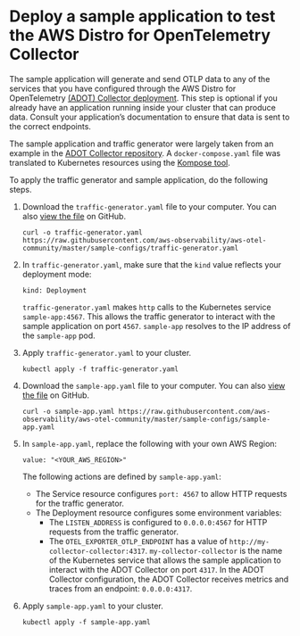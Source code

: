 # Deploy a sample application to test the AWS Distro for OpenTelemetry Collector<a name="sample-app"></a>

The sample application will generate and send OTLP data to any of the services that you have configured through the AWS Distro for OpenTelemetry [\(ADOT\) Collector deployment](deploy-collector.md)\. This step is optional if you already have an application running inside your cluster that can produce data\. Consult your application’s documentation to ensure that data is sent to the correct endpoints\.

The sample application and traffic generator were largely taken from an example in the [ADOT Collector repository](https://github.com/aws-observability/aws-otel-collector/blob/main/examples/docker/docker-compose.yaml)\. A `docker-compose.yaml` file was translated to Kubernetes resources using the [Kompose tool](https://kompose.io/)\.

To apply the traffic generator and sample application, do the following steps\.

1. Download the `traffic-generator.yaml` file to your computer\. You can also [view the file](https://github.com/aws-observability/aws-otel-community/blob/master/sample-configs/traffic-generator.yaml) on GitHub\.

   ```
   curl -o traffic-generator.yaml https://raw.githubusercontent.com/aws-observability/aws-otel-community/master/sample-configs/traffic-generator.yaml
   ```

1. In `traffic-generator.yaml`, make sure that the `kind` value reflects your deployment mode:

   ```
   kind: Deployment
   ```

   `traffic-generator.yaml` makes `http` calls to the Kubernetes service `sample-app:4567`\. This allows the traffic generator to interact with the sample application on port `4567`\. `sample-app` resolves to the IP address of the `sample-app` pod\.

1. Apply `traffic-generator.yaml` to your cluster\.

   ```
   kubectl apply -f traffic-generator.yaml
   ```

1. Download the `sample-app.yaml` file to your computer\. You can also [view the file](https://github.com/aws-observability/aws-otel-community/blob/master/sample-configs/sample-app.yaml) on GitHub\.

   ```
   curl -o sample-app.yaml https://raw.githubusercontent.com/aws-observability/aws-otel-community/master/sample-configs/sample-app.yaml
   ```

1. In `sample-app.yaml`, replace the following with your own AWS Region:

   ```
   value: "<YOUR_AWS_REGION>"
   ```

   The following actions are defined by `sample-app.yaml`:
   + The Service resource configures `port: 4567` to allow HTTP requests for the traffic generator\.
   + The Deployment resource configures some environment variables:
     + The `LISTEN_ADDRESS` is configured to `0.0.0.0:4567` for HTTP requests from the traffic generator\.
     + The `OTEL_EXPORTER_OTLP_ENDPOINT` has a value of `http://my-collector-collector:4317`\. `my-collector-collector` is the name of the Kubernetes service that allows the sample application to interact with the ADOT Collector on port `4317`\. In the ADOT Collector configuration, the ADOT Collector receives metrics and traces from an endpoint: `0.0.0.0:4317`\. 

1. Apply `sample-app.yaml` to your cluster\.

   ```
   kubectl apply -f sample-app.yaml
   ```